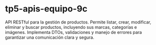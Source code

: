 # tp5-apis-equipo-9c
API RESTful para la gestión de productos. Permite listar, crear, modificar, eliminar y buscar productos, incluyendo sus marcas, categorías e imágenes. Implementa DTOs, validaciones y manejo de errores para garantizar una comunicación clara y segura.
